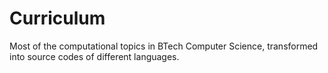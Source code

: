 # Curriculum
Most of the computational topics in BTech Computer Science, transformed into source codes of different languages.
